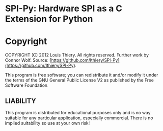 SPI-Py: Hardware SPI as a C Extension for Python
======

# Copyright
COPYRIGHT (C) 2012 Louis Thiery. All rights reserved. Further work by Connor Wolf. Source: [https://github.com/lthiery/SPI-Py](https://github.com/lthiery/SPI-Py).

This program is free software; you can redistribute it and/or modify it under the terms of the GNU General Public License V2 as published by the Free Software Foundation.

## LIABILITY  
This program is distributed for educational purposes only and is no way suitable for any particular application,
especially commercial. There is no implied suitability so use at your own risk!
